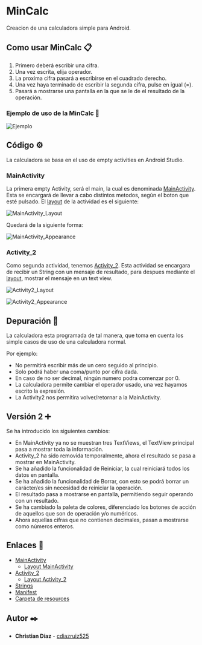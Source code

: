# MinCalc
Creacion de una calculadora simple para Android.

## Como usar MinCalc 📋
1. Primero deberá escribir una cifra.
1. Una vez escrita, elija operador.
1. La proxima cifra pasará a escribirse en el cuadrado derecho.
1. Una vez haya terminado de escribir la segunda cifra, pulse en igual (=).
2. Pasará a mostrarse una pantalla en la que se le de el resultado de la operación.

### Ejemplo de uso de la MinCalc 🚀
![Ejemplo](https://github.com/cdiazruiz525/MinCalc_ChristianDiazRuiz/blob/main/MinCalc_Images/ejemplo.gif)


## Código ⚙️

La calculadora se basa en el uso de empty activities en Android Studio.

### MainActivity
La primera empty Activity, será el main, la cual es denominada [MainActivity](https://github.com/cdiazruiz525/MinCalc_ChristianDiazRuiz/blob/main/MinCalc/app/src/main/java/com/chrsoft/mincalc/MainActivity.java). Esta se encargará de llevar a cabo distintos metodos,
según el boton que esté pulsado. El [layout](https://github.com/cdiazruiz525/MinCalc_ChristianDiazRuiz/blob/main/MinCalc/app/src/main/res/layout/activity_main.xml) de la actividad es el siguiente:

![MainActivity_Layout](https://github.com/cdiazruiz525/MinCalc_ChristianDiazRuiz/blob/main/MinCalc_Images/MainActivity_Layout.png)

Quedará de la siguiente forma:

![MainActivity_Appearance](https://github.com/cdiazruiz525/MinCalc_ChristianDiazRuiz/blob/main/MinCalc_Images/MainActivity_Appearance.png)


### Activity_2
Como segunda actividad, tenemos [Activity_2](https://github.com/cdiazruiz525/MinCalc_ChristianDiazRuiz/blob/main/MinCalc/app/src/main/java/com/chrsoft/mincalc/Activity2.java). Esta actividad se encargara de recibir un String con un mensaje de resultado, para despues mediante el [layout](https://github.com/cdiazruiz525/MinCalc_ChristianDiazRuiz/blob/main/MinCalc/app/src/main/res/layout/activity_2.xml), mostrar el mensaje en un text view.

![Activity2_Layout](https://github.com/cdiazruiz525/MinCalc_ChristianDiazRuiz/blob/main/MinCalc_Images/Activity2_Layout.png)

![Activity2_Appearance](https://github.com/cdiazruiz525/MinCalc_ChristianDiazRuiz/blob/main/MinCalc_Images/Activity2_Appearance.png)


## Depuración 🔧

La calculadora esta programada de tal manera, que toma en cuenta los simple casos de uso de una calculadora normal.

Por ejemplo:
* No permitirá escribir más de un cero seguido al principio.
* Solo podrá haber una coma/punto por cifra dada.
* En caso de no ser decimal, ningún numero podra comenzar por 0.
* La calculadora permite cambiar el operador usado, una vez hayamos escrito la expresión.
* La Activity2 nos permitira volver/retornar a la MainActivity.



## Versión 2 ➕

Se ha introducido los siguientes cambios:
* En MainActivity ya no se muestran tres TextViews, el TextView principal pasa a mostrar toda la información.
* Activity_2 ha sido removida temporalmente, ahora el resultado se pasa a mostrar en MainActivity.
* Se ha añadido la funcionalidad de Reiniciar, la cual reiniciará todos los datos en pantalla.
* Se ha añadido la funcionalidad de Borrar, con esto se podrá borrar un carácter/es sin necesidad de reiniciar la operación.
* El resultado pasa a mostrarse en pantalla, permitiendo seguir operando con un resultado.
* Se ha cambiado la paleta de colores, diferenciado los botones de acción de aquellos que son de operación y/o numéricos.
* Ahora aquellas cifras que no contienen decimales, pasan a mostrarse como números enteros.

## Enlaces 🔗

* [MainActivity](https://github.com/cdiazruiz525/MinCalc_ChristianDiazRuiz/blob/main/MinCalc/app/src/main/java/com/chrsoft/mincalc/MainActivity.java)
  * [Layout MainActivity](https://github.com/cdiazruiz525/MinCalc_ChristianDiazRuiz/blob/main/MinCalc/app/src/main/res/layout/activity_main.xml)
* [Activity_2](https://github.com/cdiazruiz525/MinCalc_ChristianDiazRuiz/blob/main/MinCalc/app/src/main/java/com/chrsoft/mincalc/Activity2.java)
  * [Layout Activity_2](https://github.com/cdiazruiz525/MinCalc_ChristianDiazRuiz/blob/main/MinCalc/app/src/main/res/layout/activity_2.xml)
* [Strings](https://github.com/cdiazruiz525/MinCalc_ChristianDiazRuiz/blob/main/MinCalc/app/src/main/res/values/strings.xml)
* [Manifest](https://github.com/cdiazruiz525/MinCalc_ChristianDiazRuiz/blob/main/MinCalc/app/src/main/AndroidManifest.xml)
* [Carpeta de resources](https://github.com/cdiazruiz525/MinCalc_ChristianDiazRuiz/tree/main/MinCalc/app/src/main/res)


## Autor ✒️

* **Christian Díaz** - [cdiazruiz525](https://github.com/cdiazruiz525)
